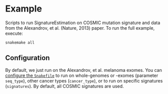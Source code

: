 # Example

Scripts to run SignatureEstimation on COSMIC mutation signature and data from the Alexandrov, et al. (Nature, 2013) paper. To run the full example, execute:

    snakemake all

## Configuration

By default, we just run on the Alexandrov, et al. melanoma exomes. You can [configure the `Snakefile`](https://snakemake.readthedocs.io/en/stable/snakefiles/configuration.html) to run on whole-genomes or -exomes (parameter `seq_type`), other cancer types (`cancer_type`), or to run on specific signatures (`signatures`). By default, all COSMIC signatures are used.

